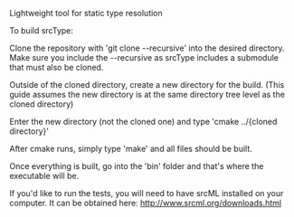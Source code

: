 Lightweight tool for static type resolution

To build srcType:

Clone the repository with 'git clone --recursive' into the desired directory. Make sure you include the --recursive as srcType includes a submodule that must also be cloned.

Outside of the cloned directory, create a new directory for the build. (This guide assumes the new directory is at the same directory tree level as the cloned directory)

Enter the new directory (not the cloned one) and type 'cmake ../{cloned directory}'

After cmake runs, simply type 'make' and all files should be built.

Once everything is built, go into the 'bin' folder and that's where the executable will be.

If you'd like to run the tests, you will need to have srcML installed on your computer. It can be obtained here: http://www.srcml.org/downloads.html
